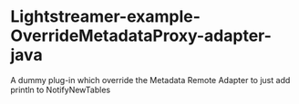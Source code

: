 # Lightstreamer-example-OverrideMetadataProxy-adapter-java
A dummy plug-in which override the Metadata Remote Adapter to just add println to NotifyNewTables
